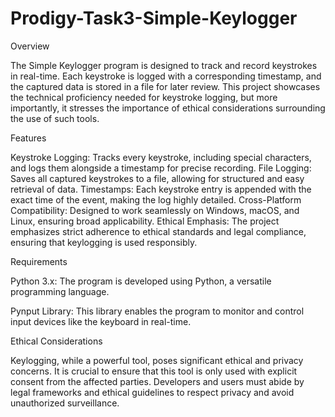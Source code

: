 # Prodigy-Task3-Simple-Keylogger
Overview

The Simple Keylogger program is designed to track and record keystrokes in real-time. Each keystroke is logged with a corresponding timestamp, and the captured data is stored in a file for later review. This project showcases the technical proficiency needed for keystroke logging, but more importantly, it stresses the importance of ethical considerations surrounding the use of such tools.

Features

Keystroke Logging: Tracks every keystroke, including special characters, and logs them alongside a timestamp for precise recording.
File Logging: Saves all captured keystrokes to a file, allowing for structured and easy retrieval of data.
Timestamps: Each keystroke entry is appended with the exact time of the event, making the log highly detailed.
Cross-Platform Compatibility: Designed to work seamlessly on Windows, macOS, and Linux, ensuring broad applicability.
Ethical Emphasis: The project emphasizes strict adherence to ethical standards and legal compliance, ensuring that keylogging is used responsibly.

Requirements

Python 3.x: The program is developed using Python, a versatile programming language.

Pynput Library: This library enables the program to monitor and control input devices like the keyboard in real-time.

Ethical Considerations

Keylogging, while a powerful tool, poses significant ethical and privacy concerns. It is crucial to ensure that this tool is only used with explicit consent from the affected parties. Developers and users must abide by legal frameworks and ethical guidelines to respect privacy and avoid unauthorized surveillance.
